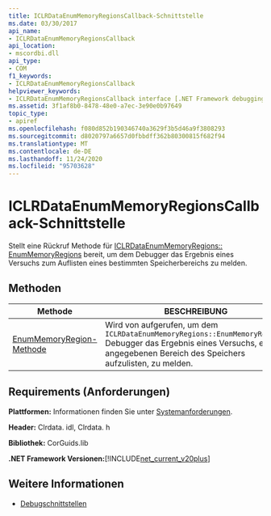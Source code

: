 ```yaml
---
title: ICLRDataEnumMemoryRegionsCallback-Schnittstelle
ms.date: 03/30/2017
api_name:
- ICLRDataEnumMemoryRegionsCallback
api_location:
- mscordbi.dll
api_type:
- COM
f1_keywords:
- ICLRDataEnumMemoryRegionsCallback
helpviewer_keywords:
- ICLRDataEnumMemoryRegionsCallback interface [.NET Framework debugging]
ms.assetid: 3f1af8b0-8478-48e0-a7ec-3e90e0b97649
topic_type:
- apiref
ms.openlocfilehash: f080d852b190346740a3629f3b5d46a9f3808293
ms.sourcegitcommit: d8020797a6657d0fbbdff362b80300815f682f94
ms.translationtype: MT
ms.contentlocale: de-DE
ms.lasthandoff: 11/24/2020
ms.locfileid: "95703628"
---
```

# <a name="iclrdataenummemoryregionscallback-interface"></a>ICLRDataEnumMemoryRegionsCallback-Schnittstelle

Stellt eine Rückruf Methode für [ICLRDataEnumMemoryRegions:: EnumMemoryRegions](iclrdataenummemoryregions-enummemoryregions-method.md) bereit, um dem Debugger das Ergebnis eines Versuchs zum Auflisten eines bestimmten Speicherbereichs zu melden.  
  
## <a name="methods"></a>Methoden  
  
|Methode|BESCHREIBUNG|  
|------------|-----------------|  
|[EnumMemoryRegion-Methode](iclrdataenummemoryregionscallback-enummemoryregion-method.md)|Wird von aufgerufen, um dem `ICLRDataEnumMemoryRegions::EnumMemoryRegions` Debugger das Ergebnis eines Versuchs, einen angegebenen Bereich des Speichers aufzulisten, zu melden.|  
  
## <a name="requirements"></a>Requirements (Anforderungen)  

 **Plattformen:** Informationen finden Sie unter [Systemanforderungen](../../get-started/system-requirements.md).  
  
 **Header:** Clrdata. idl, Clrdata. h  
  
 **Bibliothek:** CorGuids.lib  
  
 **.NET Framework Versionen:**[!INCLUDE[net_current_v20plus](../../../../includes/net-current-v20plus-md.md)]  
  
## <a name="see-also"></a>Weitere Informationen

- [Debugschnittstellen](debugging-interfaces.md)
